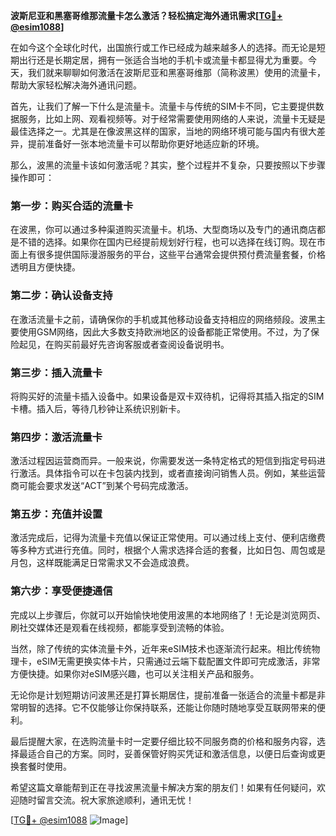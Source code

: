 **波斯尼亚和黑塞哥维那流量卡怎么激活？轻松搞定海外通讯需求[[TG💪+ @esim1088](https://t.me/s/esim1088)]**

在如今这个全球化时代，出国旅行或工作已经成为越来越多人的选择。而无论是短期出行还是长期定居，拥有一张适合当地的手机卡或流量卡都显得尤为重要。今天，我们就来聊聊如何激活在波斯尼亚和黑塞哥维那（简称波黑）使用的流量卡，帮助大家轻松解决海外通讯问题。

首先，让我们了解一下什么是流量卡。流量卡与传统的SIM卡不同，它主要提供数据服务，比如上网、观看视频等。对于经常需要使用网络的人来说，流量卡无疑是最佳选择之一。尤其是在像波黑这样的国家，当地的网络环境可能与国内有很大差异，提前准备好一张本地流量卡可以帮助你更好地适应新的环境。

那么，波黑的流量卡该如何激活呢？其实，整个过程并不复杂，只要按照以下步骤操作即可：

### **第一步：购买合适的流量卡**
在波黑，你可以通过多种渠道购买流量卡。机场、大型商场以及专门的通讯商店都是不错的选择。如果你在国内已经提前规划好行程，也可以选择在线订购。现在市面上有很多提供国际漫游服务的平台，这些平台通常会提供预付费流量套餐，价格透明且方便快捷。

### **第二步：确认设备支持**
在激活流量卡之前，请确保你的手机或其他移动设备支持相应的网络频段。波黑主要使用GSM网络，因此大多数支持欧洲地区的设备都能正常使用。不过，为了保险起见，在购买前最好先咨询客服或者查阅设备说明书。

### **第三步：插入流量卡**
将购买好的流量卡插入设备中。如果设备是双卡双待机，记得将其插入指定的SIM卡槽。插入后，等待几秒钟让系统识别新卡。

### **第四步：激活流量卡**
激活过程因运营商而异。一般来说，你需要发送一条特定格式的短信到指定号码进行激活。具体指令可以在卡包装内找到，或者直接询问销售人员。例如，某些运营商可能会要求发送“ACT”到某个号码完成激活。

### **第五步：充值并设置**
激活完成后，记得为流量卡充值以保证正常使用。可以通过线上支付、便利店缴费等多种方式进行充值。同时，根据个人需求选择合适的套餐，比如日包、周包或是月包，这样既能满足日常需求又不会造成浪费。

### **第六步：享受便捷通信**
完成以上步骤后，你就可以开始愉快地使用波黑的本地网络了！无论是浏览网页、刷社交媒体还是观看在线视频，都能享受到流畅的体验。

当然，除了传统的实体流量卡外，近年来eSIM技术也逐渐流行起来。相比传统物理卡，eSIM无需更换实体卡片，只需通过云端下载配置文件即可完成激活，非常方便快捷。如果你对eSIM感兴趣，也可以关注相关产品和服务。

无论你是计划短期访问波黑还是打算长期居住，提前准备一张适合的流量卡都是非常明智的选择。它不仅能够让你保持联系，还能让你随时随地享受互联网带来的便利。

最后提醒大家，在选购流量卡时一定要仔细比较不同服务商的价格和服务内容，选择最适合自己的方案。同时，妥善保管好购买凭证和激活信息，以便日后查询或更换套餐时使用。

希望这篇文章能帮到正在寻找波黑流量卡解决方案的朋友们！如果有任何疑问，欢迎随时留言交流。祝大家旅途顺利，通讯无忧！

[[TG💪+ @esim1088](https://t.me/s/esim1088) ![Image](https://i.postimg.cc/4NQfJmqS/Snipaste-2025-05-13-00-14-12.png)]